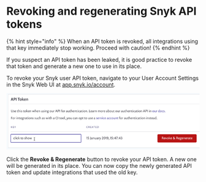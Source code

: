 # Revoking and regenerating Snyk API tokens

{% hint style="info" %}
When an API token is revoked, all integrations using that key immediately stop working. Proceed with caution!
{% endhint %}

If you suspect an API token has been leaked, it is good practice to revoke that token and generate a new one to use in its place.

To revoke your Snyk user API token, navigate to your User Account Settings in the Snyk Web UI at [app.snyk.io/account](https://app.snyk.io/account).

![APT token screen, Revoke & Regenerate button](<../.gitbook/assets/uuid-8d94edf8-b42b-e5b3-ada1-e157d18ff884-en (1) (1) (1) (1) (1) (1) (1) (1) (1) (1) (1) (1) (1) (1) (1) (1) (1) (1) (1) (1) (1) (1) (1) (1) (1) (1) (1) (1) (15).png>)

Click the **Revoke & Regenerate** button to revoke your API token. A new one will be generated in its place. You can now copy the newly generated API token and update integrations that used the old key.
